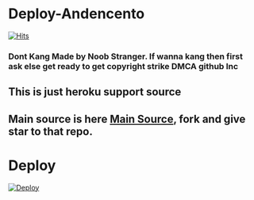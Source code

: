 # Deploy-Andencento

[![Hits](https://hits.seeyoufarm.com/api/count/incr/badge.svg?url=https%3A%2F%2Fgithub.com%2FAndencento%2FDeploy-Andencento&count_bg=%2379C83D&title_bg=%23555555&icon=&icon_color=%23E7E7E7&title=hits&edge_flat=false)](https://hits.seeyoufarm.com)
### Dont Kang Made by Noob Stranger. If wanna kang then first ask else get ready to get copyright strike DMCA github Inc
## This is just heroku support source
## Main source is here [Main Source](https://github.com/Andencento/Andencento), fork and give star to that repo.

# Deploy
[![Deploy](https://www.herokucdn.com/deploy/button.svg)](https://heroku.com/deploy?template=https://github.com/InternetAmethyst/andencenf)
